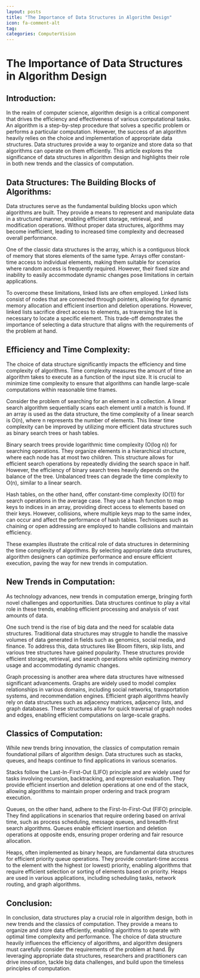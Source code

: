 ```yaml
---
layout: posts
title: "The Importance of Data Structures in Algorithm Design"
icon: fa-comment-alt
tag:      
categories: ComputerVision
---
```



# The Importance of Data Structures in Algorithm Design

## Introduction:

In the realm of computer science, algorithm design is a critical component that drives the efficiency and effectiveness of various computational tasks. An algorithm is a step-by-step procedure that solves a specific problem or performs a particular computation. However, the success of an algorithm heavily relies on the choice and implementation of appropriate data structures. Data structures provide a way to organize and store data so that algorithms can operate on them efficiently. This article explores the significance of data structures in algorithm design and highlights their role in both new trends and the classics of computation.

## Data Structures: The Building Blocks of Algorithms:

Data structures serve as the fundamental building blocks upon which algorithms are built. They provide a means to represent and manipulate data in a structured manner, enabling efficient storage, retrieval, and modification operations. Without proper data structures, algorithms may become inefficient, leading to increased time complexity and decreased overall performance.

One of the classic data structures is the array, which is a contiguous block of memory that stores elements of the same type. Arrays offer constant-time access to individual elements, making them suitable for scenarios where random access is frequently required. However, their fixed size and inability to easily accommodate dynamic changes pose limitations in certain applications.

To overcome these limitations, linked lists are often employed. Linked lists consist of nodes that are connected through pointers, allowing for dynamic memory allocation and efficient insertion and deletion operations. However, linked lists sacrifice direct access to elements, as traversing the list is necessary to locate a specific element. This trade-off demonstrates the importance of selecting a data structure that aligns with the requirements of the problem at hand.

## Efficiency and Time Complexity:

The choice of data structure significantly impacts the efficiency and time complexity of algorithms. Time complexity measures the amount of time an algorithm takes to execute as a function of the input size. It is crucial to minimize time complexity to ensure that algorithms can handle large-scale computations within reasonable time frames.

Consider the problem of searching for an element in a collection. A linear search algorithm sequentially scans each element until a match is found. If an array is used as the data structure, the time complexity of a linear search is O(n), where n represents the number of elements. This linear time complexity can be improved by utilizing more efficient data structures such as binary search trees or hash tables.

Binary search trees provide logarithmic time complexity (O(log n)) for searching operations. They organize elements in a hierarchical structure, where each node has at most two children. This structure allows for efficient search operations by repeatedly dividing the search space in half. However, the efficiency of binary search trees heavily depends on the balance of the tree. Unbalanced trees can degrade the time complexity to O(n), similar to a linear search.

Hash tables, on the other hand, offer constant-time complexity (O(1)) for search operations in the average case. They use a hash function to map keys to indices in an array, providing direct access to elements based on their keys. However, collisions, where multiple keys map to the same index, can occur and affect the performance of hash tables. Techniques such as chaining or open addressing are employed to handle collisions and maintain efficiency.

These examples illustrate the critical role of data structures in determining the time complexity of algorithms. By selecting appropriate data structures, algorithm designers can optimize performance and ensure efficient execution, paving the way for new trends in computation.

## New Trends in Computation:

As technology advances, new trends in computation emerge, bringing forth novel challenges and opportunities. Data structures continue to play a vital role in these trends, enabling efficient processing and analysis of vast amounts of data.

One such trend is the rise of big data and the need for scalable data structures. Traditional data structures may struggle to handle the massive volumes of data generated in fields such as genomics, social media, and finance. To address this, data structures like Bloom filters, skip lists, and various tree structures have gained popularity. These structures provide efficient storage, retrieval, and search operations while optimizing memory usage and accommodating dynamic changes.

Graph processing is another area where data structures have witnessed significant advancements. Graphs are widely used to model complex relationships in various domains, including social networks, transportation systems, and recommendation engines. Efficient graph algorithms heavily rely on data structures such as adjacency matrices, adjacency lists, and graph databases. These structures allow for quick traversal of graph nodes and edges, enabling efficient computations on large-scale graphs.

## Classics of Computation:

While new trends bring innovation, the classics of computation remain foundational pillars of algorithm design. Data structures such as stacks, queues, and heaps continue to find applications in various scenarios.

Stacks follow the Last-In-First-Out (LIFO) principle and are widely used for tasks involving recursion, backtracking, and expression evaluation. They provide efficient insertion and deletion operations at one end of the stack, allowing algorithms to maintain proper ordering and track program execution.

Queues, on the other hand, adhere to the First-In-First-Out (FIFO) principle. They find applications in scenarios that require ordering based on arrival time, such as process scheduling, message queues, and breadth-first search algorithms. Queues enable efficient insertion and deletion operations at opposite ends, ensuring proper ordering and fair resource allocation.

Heaps, often implemented as binary heaps, are fundamental data structures for efficient priority queue operations. They provide constant-time access to the element with the highest (or lowest) priority, enabling algorithms that require efficient selection or sorting of elements based on priority. Heaps are used in various applications, including scheduling tasks, network routing, and graph algorithms.

## Conclusion:

In conclusion, data structures play a crucial role in algorithm design, both in new trends and the classics of computation. They provide a means to organize and store data efficiently, enabling algorithms to operate with optimal time complexity and performance. The choice of data structure heavily influences the efficiency of algorithms, and algorithm designers must carefully consider the requirements of the problem at hand. By leveraging appropriate data structures, researchers and practitioners can drive innovation, tackle big data challenges, and build upon the timeless principles of computation.
